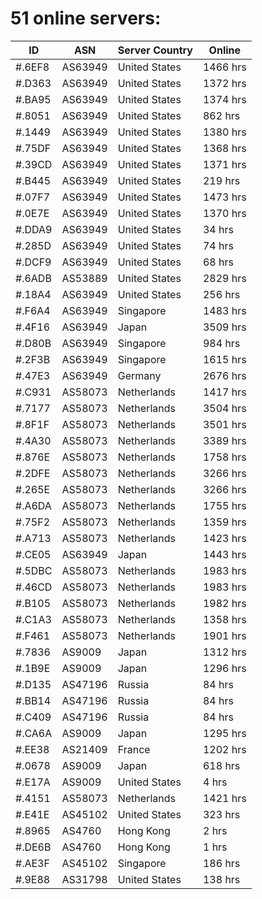# 51 online servers:

| ID | ASN | Server Country | Online |
| ------ | ------ | ------ | ------ |
| #.6EF8 | AS63949 | United States | 1466 hrs |
| #.D363 | AS63949 | United States | 1372 hrs |
| #.BA95 | AS63949 | United States | 1374 hrs |
| #.8051 | AS63949 | United States | 862 hrs |
| #.1449 | AS63949 | United States | 1380 hrs |
| #.75DF | AS63949 | United States | 1368 hrs |
| #.39CD | AS63949 | United States | 1371 hrs |
| #.B445 | AS63949 | United States | 219 hrs |
| #.07F7 | AS63949 | United States | 1473 hrs |
| #.0E7E | AS63949 | United States | 1370 hrs |
| #.DDA9 | AS63949 | United States | 34 hrs |
| #.285D | AS63949 | United States | 74 hrs |
| #.DCF9 | AS63949 | United States | 68 hrs |
| #.6ADB | AS53889 | United States | 2829 hrs |
| #.18A4 | AS63949 | United States | 256 hrs |
| #.F6A4 | AS63949 | Singapore | 1483 hrs |
| #.4F16 | AS63949 | Japan | 3509 hrs |
| #.D80B | AS63949 | Singapore | 984 hrs |
| #.2F3B | AS63949 | Singapore | 1615 hrs |
| #.47E3 | AS63949 | Germany | 2676 hrs |
| #.C931 | AS58073 | Netherlands | 1417 hrs |
| #.7177 | AS58073 | Netherlands | 3504 hrs |
| #.8F1F | AS58073 | Netherlands | 3501 hrs |
| #.4A30 | AS58073 | Netherlands | 3389 hrs |
| #.876E | AS58073 | Netherlands | 1758 hrs |
| #.2DFE | AS58073 | Netherlands | 3266 hrs |
| #.265E | AS58073 | Netherlands | 3266 hrs |
| #.A6DA | AS58073 | Netherlands | 1755 hrs |
| #.75F2 | AS58073 | Netherlands | 1359 hrs |
| #.A713 | AS58073 | Netherlands | 1423 hrs |
| #.CE05 | AS63949 | Japan | 1443 hrs |
| #.5DBC | AS58073 | Netherlands | 1983 hrs |
| #.46CD | AS58073 | Netherlands | 1983 hrs |
| #.B105 | AS58073 | Netherlands | 1982 hrs |
| #.C1A3 | AS58073 | Netherlands | 1358 hrs |
| #.F461 | AS58073 | Netherlands | 1901 hrs |
| #.7836 | AS9009 | Japan | 1312 hrs |
| #.1B9E | AS9009 | Japan | 1296 hrs |
| #.D135 | AS47196 | Russia | 84 hrs |
| #.BB14 | AS47196 | Russia | 84 hrs |
| #.C409 | AS47196 | Russia | 84 hrs |
| #.CA6A | AS9009 | Japan | 1295 hrs |
| #.EE38 | AS21409 | France | 1202 hrs |
| #.0678 | AS9009 | Japan | 618 hrs |
| #.E17A | AS9009 | United States | 4 hrs |
| #.4151 | AS58073 | Netherlands | 1421 hrs |
| #.E41E | AS45102 | United States | 323 hrs |
| #.8965 | AS4760 | Hong Kong | 2 hrs |
| #.DE6B | AS4760 | Hong Kong | 1 hrs |
| #.AE3F | AS45102 | Singapore | 186 hrs |
| #.9E88 | AS31798 | United States | 138 hrs |

